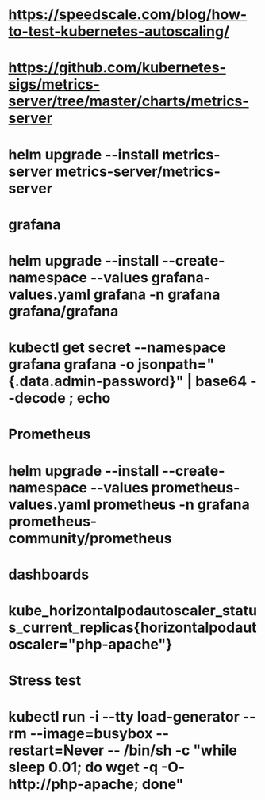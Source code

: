 # https://speedscale.com/blog/how-to-test-kubernetes-autoscaling/
# https://github.com/kubernetes-sigs/metrics-server/tree/master/charts/metrics-server
#
# helm upgrade --install metrics-server metrics-server/metrics-server
#
# grafana
# helm upgrade --install --create-namespace --values grafana-values.yaml grafana -n grafana grafana/grafana
# kubectl get secret --namespace grafana grafana -o jsonpath="{.data.admin-password}" | base64 --decode ; echo
#
# Prometheus
# helm upgrade --install --create-namespace --values prometheus-values.yaml prometheus -n grafana prometheus-community/prometheus
#
# dashboards
# kube_horizontalpodautoscaler_status_current_replicas{horizontalpodautoscaler="php-apache"}
# 
# Stress test
# kubectl run -i --tty load-generator --rm --image=busybox --restart=Never -- /bin/sh -c "while sleep 0.01; do wget -q -O- http://php-apache; done"